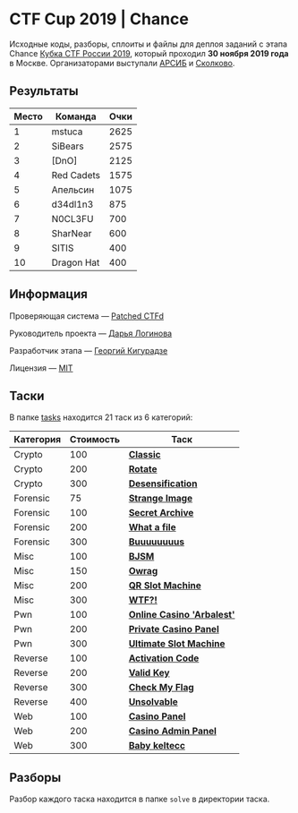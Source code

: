 # CTF Cup 2019 | Chance

Исходные коды, разборы, сплоиты и файлы для деплоя заданий с этапа Chance [Кубка CTF России 2019](https://ctfcup.ru/), который проходил **30 ноября 2019 года** в Москве. Организаторами выступали [АРСИБ](http://aciso.ru) и [Сколково](https://sk.ru).


## Результаты

| Место | Команда | Очки |
|-------|---------|------|
| 1 | mstuca | 2625 |
| 2 | SiBears | 2575 |
| 3 | \[DnO\] | 2125 |
| 4 | Red Cadets | 1575 |
| 5 | Апельсин | 1075 |
| 6 | d34dl1n3 | 875 |
| 7 | N0CL3FU | 700 |
| 8 | SharNear | 600 |
| 9 | SITIS | 400 |
| 10 | Dragon Hat | 400 |


## Информация

Проверяющая система — [Patched CTFd](https://github.com/revervand/CTFd-Chance/)

Руководитель проекта — [Дарья Логинова](https://github.com/deviantwish)

Разработчик этапа — [Георгий Кигурадзе](https://github.com/revervand)

Лицензия — [MIT](LICENSE)


## Таски

В папке [tasks](tasks/) находится 21 таск из 6 категорий:

| Категория | Стоимость | Таск |
|-----------|-----------|------|
| Crypto | 100 | [**Classic**](tasks/crypto/crypto_100) | 
| Crypto | 200 | [**Rotate**](tasks/crypto/crypto_200) |
| Crypto | 300 | [**Desensification**](tasks/crypto/crypto_300) |
| Forensic | 75 | [**Strange Image**](tasks/forensic/forensic_75) |
| Forensic | 100 | [**Secret Archive**](tasks/forensic/forensic_100) |
| Forensic | 200 | [**What a file**](tasks/forensic/forensic_200) |
| Forensic | 300 | [**Buuuuuuuus**](tasks/forensic/forensic_300) |
| Misc | 100 | [**BJSM**](tasks/misc/misc_100) |
| Misc | 150 | [**Owrag**](tasks/misc/misc_150) |
| Misc | 200 | [**QR Slot Machine**](tasks/misc/misc_200) |
| Misc | 300 | [**WTF?!**](tasks/misc/misc_300) |
| Pwn | 100 | [**Online Casino 'Arbalest'**](tasks/pwn/pwn_100) |
| Pwn | 200 | [**Private Casino Panel**](tasks/pwn/pwn_200) |
| Pwn | 300 | [**Ultimate Slot Machine**](tasks/pwn/pwn_300) |
| Reverse | 100 | [**Activation Code**](tasks/reverse/reverse_100) |
| Reverse | 200 | [**Valid Key**](tasks/reverse/reverse_200) |
| Reverse | 300 | [**Check My Flag**](tasks/reverse/reverse_300) |
| Reverse | 400 | [**Unsolvable**](tasks/reverse/reverse_400) |
| Web | 100 | [**Casino Panel**](tasks/web/web_100) |
| Web | 200 | [**Casino Admin Panel**](tasks/web/web_200) |
| Web | 300 | [**Baby keltecc**](tasks/web/web_300) |


## Разборы

Разбор каждого таска находится в папке `solve` в директории таска. 

